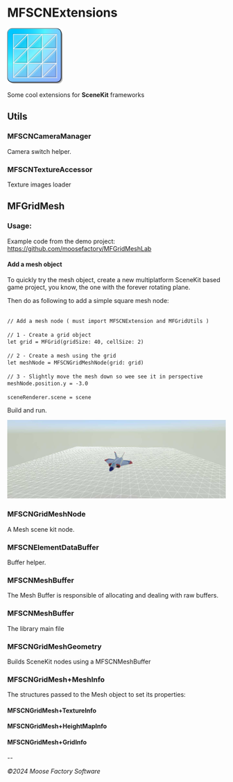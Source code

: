 # MFSCNExtensions

![MFSCNExtensions logo](Icon_128.png)

Some cool extensions for **SceneKit** frameworks

## Utils

### MFSCNCameraManager

Camera switch helper. 

### MFSCNTextureAccessor

Texture images loader

## MFGridMesh

### Usage:

Example code from the demo project:
<https://github.com/moosefactory/MFGridMeshLab>

#### Add a mesh object

To quickly try the mesh object, create a new multiplatform SceneKit based game project,
you know, the one with the forever rotating plane.

Then do as following to add a simple square mesh node:

```

// Add a mesh node ( must import MFSCNExtension and MFGridUtils )

// 1 - Create a grid object
let grid = MFGrid(gridSize: 40, cellSize: 2)

// 2 - Create a mesh using the grid
let meshNode = MFSCNGridMeshNode(grid: grid)

// 3 - Slightly move the mesh down so wee see it in perspective
meshNode.position.y = -3.0

sceneRenderer.scene = scene

```

Build and run.

![MeshLabScreenshot Image](MeshLabScreenshot.jpg)


### MFSCNGridMeshNode

A Mesh scene kit node. 

### MFSCNElementDataBuffer

Buffer helper.

### MFSCNMeshBuffer

The Mesh Buffer is responsible of allocating and dealing with raw buffers.

### MFSCNMeshBuffer

The library main file

### MFSCNGridMeshGeometry

Builds SceneKit nodes using a MFSCNMeshBuffer

### MFSCNGridMesh+MeshInfo

The structures passed to the Mesh object to set its properties:

#### MFSCNGridMesh+TextureInfo
#### MFSCNGridMesh+HeightMapInfo
#### MFSCNGridMesh+GridInfo

--

*©2024 Moose Factory Software*
